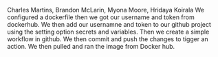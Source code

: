 Charles Martins, Brandon McLarin, Myona Moore, Hridaya Koirala
We configured a dockerfile then we got our username and token from dockerhub. 
We then add our usernamne and token to our github project using the setting option secrets and variables. 
Then we create a simple workflow in github. 
We then commit and push the changes to tigger an action. 
We then pulled and ran the image from Docker hub.
